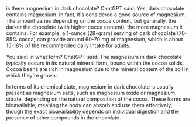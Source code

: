 is there magnesium in dark chocolate?
ChatGPT said:
Yes, dark chocolate contains magnesium. In fact, it's considered a good source of magnesium. The amount varies depending on the cocoa content, but generally, the darker the chocolate (with higher cocoa content), the more magnesium it contains. For example, a 1-ounce (28-gram) serving of dark chocolate (70-85% cocoa) can provide around 60-70 mg of magnesium, which is about 15-18% of the recommended daily intake for adults.







You said:
in what form?
ChatGPT said:
The magnesium in dark chocolate typically occurs in its natural mineral form, bound within the cocoa solids. Cocoa beans are rich in magnesium due to the mineral content of the soil in which they're grown.

In terms of its chemical state, magnesium in dark chocolate is usually present as magnesium salts, such as magnesium oxide or magnesium citrate, depending on the natural composition of the cocoa. These forms are bioavailable, meaning the body can absorb and use them effectively, though the exact bioavailability depends on individual digestion and the presence of other compounds in the chocolate.